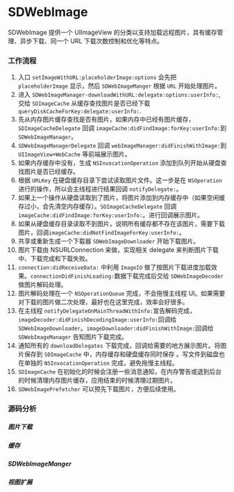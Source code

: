 # SDWebImage

SDWebImage 提供一个 UIImageView 的分类以支持加载远程图片，具有缓存管理、异步下载、同一个 URL 下载次数控制和优化等特点。

### 工作流程

1. 入口 `setImageWithURL:placeholderImage:options` 会先把 `placeholderImage` 显示，然后 `SDWebImageManger` 根据 `URL` 开始处理图片。
2. 进入 `SDWebImageManager-downloadWithURL:delegate:options:userInfo:`, 交给 `SDImageCache` 从缓存查找图片是否已经下载 `queryDiskCacheForKey:delegate:userInfo:`.
3. 先从内存图片缓存查找是否有图片，如果内存中已经有图片缓存，`SDImageCacheDelegate` 回调 `imageCache:didFindImage:forKey:userInfo:`到 `SDWebImageManager`。
4. `SDWebImageManagerDelegate` 回调 `webImageManager:didFinishWithImage:`到 `UIImageView+WebCache` 等前端展示图片。
5. 如果内存缓存中没有，生成 `NSInvocationOperation` 添加到队列开始从硬盘查找图片是否已经缓存。
6. 根据 `URLKey` 在硬盘缓存目录下尝试读取图片文件。这一步是在 `NSOperation` 进行的操作，所以会主线程进行结果回调 `notifyDelegate:`。
7. 如果上一个操作从硬盘读取到了图片，将图片添加到内存缓存中（如果空闲缓存过小，会先清空内存缓存）。`SDImageCacheDelegate` 回调 `imageCache:didFindImage:forKey:userInfo:`。进行回调展示图片。
8. 如果从硬盘缓存目录读取不到图片，说明所有缓存都不存在该图片，需要下载图片，回调`imageCache:didNotFindImageForKey:userInfo:`。
9. 共享或重新生成一个下载器 `SDWebImageDownloader` 开始下载图片。
10. 图片下载由 NSURLConnection 来做，实现相关 delegate 来判断图片下载中、下载完成和下载失败。
11. `connection:didReceiveData:` 中利用 `ImageIO` 做了按图片下载进度加载效果。`connectionDidFinishLoading:`数据下载完成后交给 `SDWebImageDecoder` 做图片解码处理。
12. 图片解码处理在一个 `NSOperationQueue` 完成，不会拖慢主线程 UI。如果需要对下载的图片做二次处理，最好也在这里完成，效率会好很多。
13. 在主线程 `notifyDelegateOnMainThreadWithInfo:`宣告解码完成，`imageDecoder:didFinishDecodingImage:userInfo:`回调给 `SDWebImageDownloader`。`imageDownloader:didFinishWithImage:`回调给 `SDWebImageManager` 告知图片下载完成。
14. 通知所有的 `downloadDelegates` 下载完成，回调给需要的地方展示图片。将图片保存到 `SDImageCache` 中，内存缓存和硬盘缓存同时保存 。写文件到磁盘也在单独的 `NSInvocationOperation` 完成，避免拖慢主线程。
15. `SDImageCache` 在初始化的时候会注册一些消息通知，在内存警告或退到后台的时候清理内存图片缓存，应用结束的时候清理过期图片。
16. `SDWebImagePrefetcher` 可以预先下载图片，方便后续使用。

### 源码分析

##### 图片下载



##### 缓存

##### SDWebImageManger

##### 视图扩展



